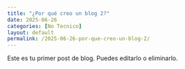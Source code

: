```yaml
---
title: "¿Por qué creo un blog 2?"
date: 2025-06-26
categories: [No Tecnico]
layout: default
permalink: /2025-06-26-por-que-creo-un-blog-2/
---
```


Este es tu primer post de blog. Puedes editarlo o eliminarlo.
